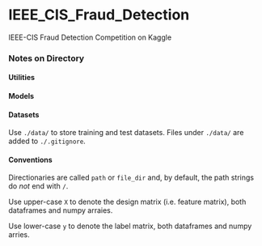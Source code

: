 # IEEE_CIS_Fraud_Detection
IEEE-CIS Fraud Detection Competition on Kaggle

### Notes on Directory
#### Utilities

#### Models

#### Datasets
Use `./data/` to store training and test datasets. Files under `./data/` are added to `./.gitignore`.

#### Conventions
Directionaries are called `path` or `file_dir` and, by default, the path strings do *not* end with `/`.

Use upper-case `X` to denote the design matrix (i.e. feature matrix), both dataframes and numpy arraies.

Use lower-case `y` to denote the label matrix, both dataframes and numpy arries.